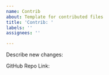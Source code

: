 ```yaml
---
name: Contrib
about: Template for contributed files
title: 'Contrib: '
labels: ''
assignees: ''

---
```


Describe new changes: 

GitHub Repo Link:

